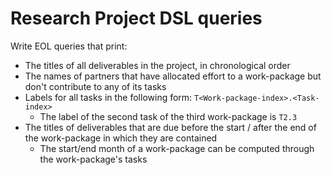 # Research Project DSL queries

Write EOL queries that print:

- The titles of all deliverables in the project, in chronological order
- The names of partners that have allocated effort to a work-package but don't contribute to any of its tasks
- Labels for all tasks in the following form: `T<Work-package-index>.<Task-index>`
    - The label of the second task of the third work-package is `T2.3`
- The titles of deliverables that are due before the start / after the end of the work-package in which they are contained
    - The start/end month of a work-package can be computed through the work-package's tasks

